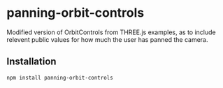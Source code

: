 # panning-orbit-controls

Modified version of OrbitControls from THREE.js examples, as to include relevent public values for how much the user has panned the camera.

## Installation

`npm install panning-orbit-controls`
